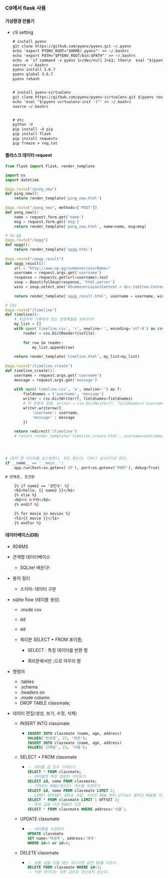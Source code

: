 ### C9에서 flask 사용

#### 가상환경 만들기

* c9 setting

  ```txt
  # install pyenv
  git clone https://github.com/pyenv/pyenv.git ~/.pyenv
  echo 'export PYENV_ROOT="$HOME/.pyenv"' >> ~/.bashrc
  echo 'export PATH="$PYENV_ROOT/bin:$PATH"' >> ~/.bashrc
  echo -e 'if command -v pyenv 1>/dev/null 2>&1; then\n  eval "$(pyenv init -)"\nfi' >> ~/.bashrc
  source ~/.bashrc
  pyenv install 3.6.7
  pyenv global 3.6.7
  pyenv rehash
  
  
  # install pyenv-virtualenv
  git clone https://github.com/pyenv/pyenv-virtualenv.git $(pyenv root)/plugins/pyenv-virtualenv
  echo 'eval "$(pyenv virtualenv-init -)"' >> ~/.bashrc
  source ~/.bashrc
  
  
  # etc
  python -V
  pip install -U pip
  pip install flask
  pip install requests
  pip freeze > req.txt
  ```


#### 플라스크 데이터 request

```python
from flask import Flask, render_template

import os
import datetime

@app.route("/ping_new")
def ping_new():
    return render_template('ping_new.html')
    
@app.route("/pong_new", methods=['POST'])
def pong_new():
    name = request.form.get('name')
    msg = request.form.get('msg')
    return render_template('pong_new.html', name=name, msg=msg)

# op.gg
@app.route("/opgg")
def opgg():
    return render_template('opgg.html')
        
@app.route("/opgg_result")
def opgg_result():
    url = "http://www.op.gg/summoner/userName="
    username = request.args.get('username')
    response = requests.get(url+username).text
    soup = BeautifulSoup(response, 'html.parser')
    wins = soup.select_one('#SummonerLayoutContent > div.tabItem.Content.SummonerLayoutContent.summonerLayout-summary > div.SideContent > div.TierBox.Box > div > div.TierRankInfo > div.TierInfo > span.WinLose > span.wins')
    
    return render_template('opgg_result.html', username = username, wins=wins.text)

# CSV
@app.route('/timeline')
def timeline():
    # 지금까지 기록되어 있는 방명록들을 보여주자!
    my_list = []
    with open('timeline.csv', 'r', newline='', encoding='utf-8') as csvfile:
        reader = csv.DictReader(csvfile)
        
        for row in reader:
            my_list.append(row)
    
    return render_template('timeline.html', my_list=my_list)
    
@app.route('/timeline_create')
def timeline_create():
    username = request.args.get('username')
    message = request.args.get('message')
    
    with open('timeline.csv', 'a', newline='') as f:
        fieldnames = ('username', 'message')
        writer = csv.DictWriter(f, fieldnames=fieldnames)
        # 이 문장과 같음. writer = csv.DictWriter(f, fieldnames=['username','massage'])
        writer.writerow({
            'username': username,
            'message' : message
        })
    
    return redirect('/timeline')
    # return render_template('timeline_create.html', username=username, message=message)




# c9이 연 아이피를 호스팅한다, 포트 찾는다, 디버그 실시간으로 한다.
if __name__ == '__main__':
    app.run(host=os.getenv('IP'), port=os.getenv('PORT'), debug=True)
```

```html
# 반복문, 조건문    

	{% if name2 == '강민수' %}
    <h1>hello, {{ name2 }}</h1>
    {% else %}
    <h2>너 누구야</h2>
    {% endif %}

	{% for movie in movies %}
	<li>{{ movie }}</li>
	{% endfor %}
```

#### 데이터베이스(DB)

* RDBMS
* 관계형 데이터베이스

  * SQLite! 배운다!

* 용어 정리

  * 스키마: 데이터 구분

* sqlite flow (테이블 생성)

  * .mode csv

  * dd

  * dd

  * 쿼리문 SELECT * FROM 표이름;

    * SELECT : 특정 데이터를 반환 함

    * 쿼리문에서만 ;으로 마무리 함

* 명령어

  * .tables
  * .schema
  * .headers on
  * .mode column
  * DROP TABLE classmate;

* 데이터 편집(생성, 보기, 수정, 삭제)

  * INSERT INTO classmate

    * ```sql
      INSERT INTO classmate (name, age, address)
      VALUES('안상현', 23, '대전');
      INSERT INTO classmate (name, age, address)
      VALUES('신채원', 23, '서울');
      ```

  * SELECT *  FROM classmate

    * ```sql
      -- 테이블 값 모두 가져오기
      SELECT * FROM classmate;
      -- 테이블의 특정 컬럼만 가져오기
      SELECT id, name FROM classmate;
      -- 가져오는 ROW(레코드) 개수를 지정하기
      SELECT id, name FROM classmate LIMIT 2;
      -- LIMIT OFFSET 세트로 쓰임. 리미트 ROW 부터 offset 떨어진 ROW를 지정
      SELECT * FROM classmate LIMIT 1 OFFSET 2;
      -- 특정 값을 가진 ROW만 지정
      SELECT * FROM classmate WHERE address='서울';
      ```

  * UPDATE classmate

    * ```sql
      -- 테이블을 수정한다
      UPDATE classmate
      SET name='박성주', address='제주'
      WHERE id=4 or id=6;
      ```

  * DELETE classmate

    * ```sql
      -- 보통 값을 지울 때는 유니크한 값인 ID를 지운다.
      DELETE FROM classmate WHERE id=3;
      -- 지운 아이디는 다른 값으로 갱신되지 않는다.
      ```